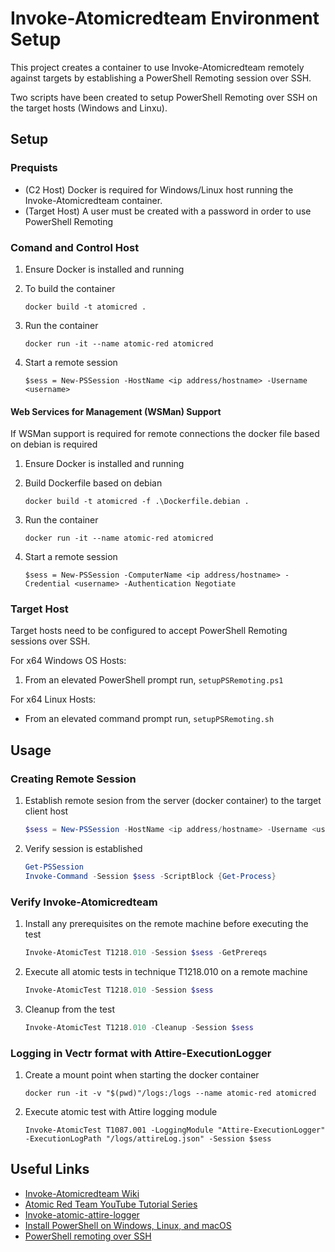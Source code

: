 # Invoke-Atomicredteam Environment Setup

This project creates a container to use Invoke-Atomicredteam remotely against targets by establishing a PowerShell Remoting session over SSH.

Two scripts have been created to setup PowerShell Remoting over SSH on the target hosts (Windows and Linxu).  

## Setup

### Prequists 
- (C2 Host) Docker is required for Windows/Linux host running the Invoke-Atomicredteam container. 
- (Target Host) A user must be created with a password in order to use PowerShell Remoting

### Comand and Control Host
1. Ensure Docker is installed and running

2. To build the container

    `docker build -t atomicred .`

3. Run the container

    `docker run -it --name atomic-red atomicred`

4. Start a remote session

    `$sess = New-PSSession -HostName <ip address/hostname> -Username <username>`

#### Web Services for Management (WSMan) Support
If WSMan support is required for remote connections the docker file based on debian is required

1. Ensure Docker is installed and running

2. Build Dockerfile based on debian

    `docker build -t atomicred -f .\Dockerfile.debian .`

3. Run the container 

    `docker run -it --name atomic-red atomicred`

4. Start a remote session

    `$sess = New-PSSession -ComputerName <ip address/hostname> -Credential <username> -Authentication Negotiate`

### Target Host
Target hosts need to be configured to accept PowerShell Remoting sessions over SSH.  

For x64 Windows OS Hosts:
1. From an elevated PowerShell prompt run, `setupPSRemoting.ps1` 

For x64 Linux Hosts:
- From an elevated command prompt run, `setupPSRemoting.sh`

## Usage
### Creating Remote Session
1. Establish remote sesion from the server (docker container) to the target client host

    ```powershell
    $sess = New-PSSession -HostName <ip address/hostname> -Username <username> -Name <friendlyname>
    ```

2. Verify session is established
    ```powershell
    Get-PSSession
    Invoke-Command -Session $sess -ScriptBlock {Get-Process}
    ```

### Verify Invoke-Atomicredteam
1. Install any prerequisites on the remote machine before executing the test

    ```powershell
    Invoke-AtomicTest T1218.010 -Session $sess -GetPrereqs
    ```

2. Execute all atomic tests in technique T1218.010 on a remote machine

    ```powershell
    Invoke-AtomicTest T1218.010 -Session $sess
    ```

3. Cleanup from the test

    ```powershell
    Invoke-AtomicTest T1218.010 -Cleanup -Session $sess
    ```

### Logging in Vectr format with Attire-ExecutionLogger
1. Create a mount point when starting the docker container

    `docker run -it -v "$(pwd)"/logs:/logs --name atomic-red atomicred`

2. Execute atomic test with Attire logging module

    `Invoke-AtomicTest T1087.001 -LoggingModule "Attire-ExecutionLogger" -ExecutionLogPath "/logs/attireLog.json" -Session $sess`

## Useful Links
- [Invoke-Atomicredteam Wiki](https://github.com/redcanaryco/invoke-atomicredteam/wiki)
- [Atomic Red Team YouTube Tutorial Series](https://www.youtube.com/playlist?list=PL92eUXSF717W9TCfZzLca6DmlFXFIu8p6)
- [Invoke-atomic-attire-logger](https://github.com/SecurityRiskAdvisors/invoke-atomic-attire-logger)
- [Install PowerShell on Windows, Linux, and macOS](https://docs.microsoft.com/en-us/powershell/scripting/install/installing-powershell?view=powershell-7.2)
- [PowerShell remoting over SSH](https://docs.microsoft.com/en-us/powershell/scripting/learn/remoting/ssh-remoting-in-powershell-core?view=powershell-7.2)